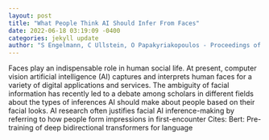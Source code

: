 ```yaml
--- 
layout: post 
title: "What People Think AI Should Infer From Faces" 
date: 2022-06-18 03:19:09 -0400 
categories: jekyll update 
author: "S Engelmann, C Ullstein, O Papakyriakopoulos - Proceedings of the 2022 , 2022" 
--- 
```

Faces play an indispensable role in human social life. At present, computer vision artificial intelligence (AI) captures and interprets human faces for a variety of digital applications and services. The ambiguity of facial information has recently led to a debate among scholars in different fields about the types of inferences AI should make about people based on their facial looks. AI research often justifies facial AI inference-making by referring to how people form impressions in first-encounter Cites: Bert: Pre-training of deep bidirectional transformers for language